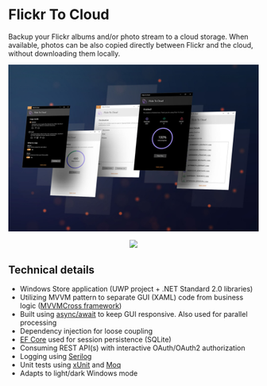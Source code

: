# Flickr To Cloud

Backup your Flickr albums and/or photo stream to a cloud storage. When available, photos can be also copied directly between Flickr and the cloud, without downloading them locally.

![](https://github.com/havlicekp/flickr-to-cloud/blob/master/images/mockup4.jpg)

<p align="center">
<a href="//www.microsoft.com/store/apps/9N95CQ7CN70P?cid=storebadge&ocid=badge"><img src="https://assets.windowsphone.com/85864462-9c82-451e-9355-a3d5f874397a/English_get-it-from-MS_InvariantCulture_Default.png" height="50" /></a>
  </p>

## Technical details
* Windows Store application (UWP project + .NET Standard 2.0 libraries)
* Utilizing MVVM pattern to separate GUI (XAML) code from business logic ([MVVMCross framework](https://www.mvvmcross.com/))
* Built using [async/await](https://docs.microsoft.com/en-us/dotnet/csharp/programming-guide/concepts/async/)  to keep GUI responsive. Also used for parallel processing
* Dependency injection for loose coupling
* [EF Core](https://github.com/aspnet/EntityFrameworkCore) used for session persistence (SQLite)
* Consuming REST API(s) with interactive OAuth/OAuth2 authorization
* Logging using [Serilog](https://serilog.net/)
* Unit tests using [xUnit](https://xunit.net/) and [Moq](https://github.com/moq/moq4) 
* Adapts to light/dark Windows mode 


